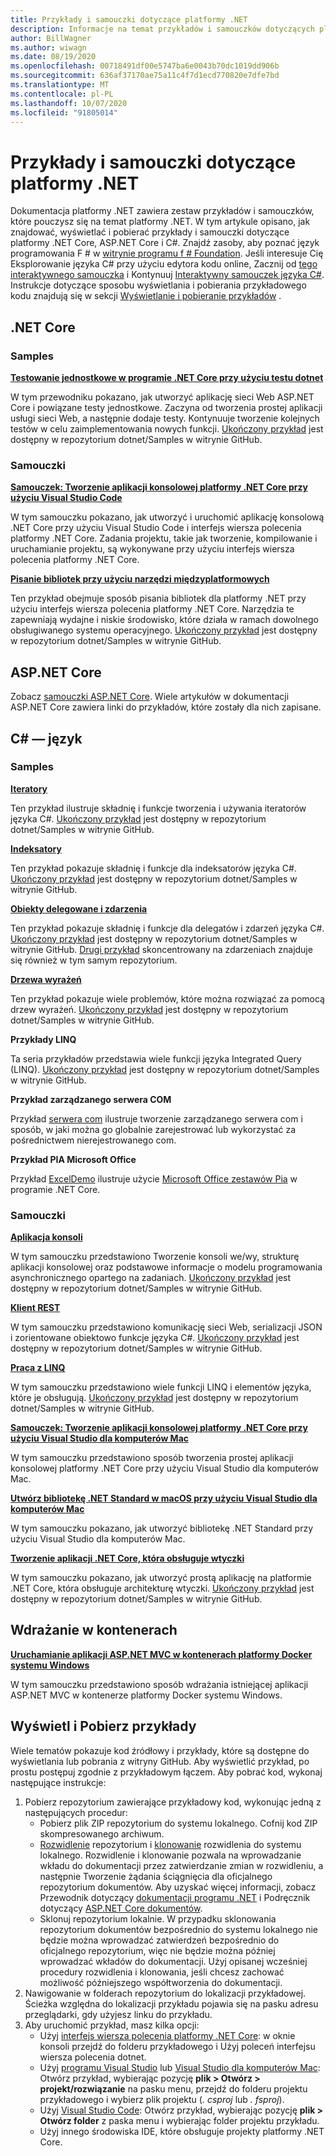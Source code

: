 ```yaml
---
title: Przykłady i samouczki dotyczące platformy .NET
description: Informacje na temat przykładów i samouczków dotyczących platformy .NET Core, ASP.NET Core i języka C#, które ułatwiają zapoznanie się z platformą .NET.
author: BillWagner
ms.author: wiwagn
ms.date: 08/19/2020
ms.openlocfilehash: 00718491df00e5747ba6e0043b70dc1019dd906b
ms.sourcegitcommit: 636af37170ae75a11c4f7d1ecd770820e7dfe7bd
ms.translationtype: MT
ms.contentlocale: pl-PL
ms.lasthandoff: 10/07/2020
ms.locfileid: "91805014"
---
```

# <a name="net-samples-and-tutorials"></a>Przykłady i samouczki dotyczące platformy .NET

Dokumentacja platformy .NET zawiera zestaw przykładów i samouczków, które pouczysz się na temat platformy .NET. W tym artykule opisano, jak znajdować, wyświetlać i pobierać przykłady i samouczki dotyczące platformy .NET Core, ASP.NET Core i C#. Znajdź zasoby, aby poznać język programowania F # w [witrynie programu f # Foundation](https://fsharp.org/learn/). Jeśli interesuje Cię Eksplorowanie języka C# przy użyciu edytora kodu online, Zacznij od [tego interaktywnego samouczka](https://dotnet.microsoft.com/learn/dotnet/in-browser-tutorial/1) i Kontynuuj [Interaktywny samouczek języka C#](../csharp/tutorials/intro-to-csharp/index.md). Instrukcje dotyczące sposobu wyświetlania i pobierania przykładowego kodu znajdują się w sekcji [Wyświetlanie i pobieranie przykładów](#view-and-download-samples) .

## <a name="net-core"></a>.NET Core

### <a name="samples"></a>Samples

**[Testowanie jednostkowe w programie .NET Core przy użyciu testu dotnet](../core/testing/unit-testing-with-dotnet-test.md)**

W tym przewodniku pokazano, jak utworzyć aplikację sieci Web ASP.NET Core i powiązane testy jednostkowe. Zaczyna od tworzenia prostej aplikacji usługi sieci Web, a następnie dodaje testy. Kontynuuje tworzenie kolejnych testów w celu zaimplementowania nowych funkcji. [Ukończony przykład](https://github.com/dotnet/samples/tree/master/core/getting-started/unit-testing-using-dotnet-test) jest dostępny w repozytorium dotnet/Samples w witrynie GitHub.

### <a name="tutorials"></a>Samouczki

**[Samouczek: Tworzenie aplikacji konsolowej platformy .NET Core przy użyciu Visual Studio Code](../core/tutorials/with-visual-studio-code.md)**

W tym samouczku pokazano, jak utworzyć i uruchomić aplikację konsolową .NET Core przy użyciu Visual Studio Code i interfejs wiersza polecenia platformy .NET Core. Zadania projektu, takie jak tworzenie, kompilowanie i uruchamianie projektu, są wykonywane przy użyciu interfejs wiersza polecenia platformy .NET Core.

**[Pisanie bibliotek przy użyciu narzędzi międzyplatformowych](../core/tutorials/libraries.md)**

Ten przykład obejmuje sposób pisania bibliotek dla platformy .NET przy użyciu interfejs wiersza polecenia platformy .NET Core. Narzędzia te zapewniają wydajne i niskie środowisko, które działa w ramach dowolnego obsługiwanego systemu operacyjnego. [Ukończony przykład](https://github.com/dotnet/samples/tree/master/framework/libraries/frameworks-library) jest dostępny w repozytorium dotnet/Samples w witrynie GitHub.

## <a name="aspnet-core"></a>ASP.NET Core

Zobacz [samouczki ASP.NET Core](/aspnet/core/tutorials/). Wiele artykułów w dokumentacji ASP.NET Core zawiera linki do przykładów, które zostały dla nich zapisane.

## <a name="c-language"></a>C# — język

### <a name="samples"></a>Samples

**[Iteratory](../csharp/iterators.md)**

Ten przykład ilustruje składnię i funkcje tworzenia i używania iteratorów języka C#. [Ukończony przykład](https://github.com/dotnet/samples/tree/master/csharp/iterators) jest dostępny w repozytorium dotnet/Samples w witrynie GitHub.

**[Indeksatory](../csharp/indexers.md)**

Ten przykład pokazuje składnię i funkcje dla indeksatorów języka C#. [Ukończony przykład](https://github.com/dotnet/samples/tree/master/csharp/indexers) jest dostępny w repozytorium dotnet/Samples w witrynie GitHub.

**[Obiekty delegowane i zdarzenia](../csharp/delegates-overview.md)**

Ten przykład pokazuje składnię i funkcje dla delegatów i zdarzeń języka C#. [Ukończony przykład](https://github.com/dotnet/samples/tree/master/csharp/delegates-and-events) jest dostępny w repozytorium dotnet/Samples w witrynie GitHub. [Drugi przykład](https://github.com/dotnet/samples/tree/master/csharp/events) skoncentrowany na zdarzeniach znajduje się również w tym samym repozytorium.

**[Drzewa wyrażeń](../csharp/expression-trees.md)**

Ten przykład pokazuje wiele problemów, które można rozwiązać za pomocą drzew wyrażeń. [Ukończony przykład](https://github.com/dotnet/samples/tree/master/csharp/expression-trees) jest dostępny w repozytorium dotnet/Samples w witrynie GitHub.

**Przykłady LINQ**

Ta seria przykładów przedstawia wiele funkcji języka Integrated Query (LINQ). [Ukończony przykład](https://github.com/dotnet/samples/tree/master/core/linq/csharp) jest dostępny w repozytorium dotnet/Samples w witrynie GitHub.

**Przykład zarządzanego serwera COM**

Przykład [serwera com](https://github.com/dotnet/samples/tree/master/core/extensions/COMServerDemo) ilustruje tworzenie zarządzanego serwera com i sposób, w jaki można go globalnie zarejestrować lub wykorzystać za pośrednictwem nierejestrowanego com.

**Przykład PIA Microsoft Office**

Przykład [ExcelDemo](https://github.com/dotnet/samples/tree/master/core/extensions/ExcelDemo) ilustruje użycie [Microsoft Office zestawów Pia](/visualstudio/vsto/office-primary-interop-assemblies) w programie .NET Core.

### <a name="tutorials"></a>Samouczki

**[Aplikacja konsoli](../csharp/tutorials/console-teleprompter.md)**

W tym samouczku przedstawiono Tworzenie konsoli we/wy, strukturę aplikacji konsolowej oraz podstawowe informacje o modelu programowania asynchronicznego opartego na zadaniach. [Ukończony przykład](https://github.com/dotnet/samples/tree/master/csharp/getting-started/console-teleprompter) jest dostępny w repozytorium dotnet/Samples w witrynie GitHub.

**[Klient REST](../csharp/tutorials/console-webapiclient.md)**

W tym samouczku przedstawiono komunikację sieci Web, serializacji JSON i zorientowane obiektowo funkcje języka C#. [Ukończony przykład](https://github.com/dotnet/samples/tree/master/csharp/getting-started/console-webapiclient) jest dostępny w repozytorium dotnet/Samples w witrynie GitHub.

**[Praca z LINQ](../csharp/tutorials/working-with-linq.md)**

W tym samouczku przedstawiono wiele funkcji LINQ i elementów języka, które je obsługują. [Ukończony przykład](https://github.com/dotnet/samples/tree/master/csharp/getting-started/console-linq) jest dostępny w repozytorium dotnet/Samples w witrynie GitHub.

**[Samouczek: Tworzenie aplikacji konsolowej platformy .NET Core przy użyciu Visual Studio dla komputerów Mac](../core/tutorials/with-visual-studio-mac.md)**

W tym samouczku przedstawiono sposób tworzenia prostej aplikacji konsolowej platformy .NET Core przy użyciu Visual Studio dla komputerów Mac.

**[Utwórz bibliotekę .NET Standard w macOS przy użyciu Visual Studio dla komputerów Mac](../core/tutorials/library-with-visual-studio-mac.md)**

W tym samouczku pokazano, jak utworzyć bibliotekę .NET Standard przy użyciu Visual Studio dla komputerów Mac.

**[Tworzenie aplikacji .NET Core, która obsługuje wtyczki](../core/tutorials/creating-app-with-plugin-support.md)**

W tym samouczku pokazano, jak utworzyć prostą aplikację na platformie .NET Core, która obsługuje architekturę wtyczki. [Ukończony przykład](https://github.com/dotnet/samples/tree/master/core/extensions/AppWithPlugin) jest dostępny w repozytorium dotnet/Samples w witrynie GitHub.

## <a name="deploy-to-containers"></a>Wdrażanie w kontenerach

**[Uruchamianie aplikacji ASP.NET MVC w kontenerach platformy Docker systemu Windows](/aspnet/mvc/overview/deployment/docker-aspnetmvc)**

W tym samouczku przedstawiono sposób wdrażania istniejącej aplikacji ASP.NET MVC w kontenerze platformy Docker systemu Windows.

## <a name="view-and-download-samples"></a>Wyświetl i Pobierz przykłady

Wiele tematów pokazuje kod źródłowy i przykłady, które są dostępne do wyświetlania lub pobrania z witryny GitHub. Aby wyświetlić przykład, po prostu postępuj zgodnie z przykładowym łączem. Aby pobrać kod, wykonaj następujące instrukcje:

1. Pobierz repozytorium zawierające przykładowy kod, wykonując jedną z następujących procedur:
   * Pobierz plik ZIP repozytorium do systemu lokalnego. Cofnij kod ZIP skompresowanego archiwum.
   * [Rozwidlenie](https://help.github.com/articles/fork-a-repo/) repozytorium i [klonowanie](https://help.github.com/articles/cloning-a-repository/) rozwidlenia do systemu lokalnego. Rozwidlenie i klonowanie pozwala na wprowadzanie wkładu do dokumentacji przez zatwierdzanie zmian w rozwidleniu, a następnie Tworzenie żądania ściągnięcia dla oficjalnego repozytorium dokumentów. Aby uzyskać więcej informacji, zobacz Przewodnik dotyczący [dokumentacji programu .NET](/contribute/dotnet/dotnet-contribute) i Podręcznik dotyczący [ASP.NET Core dokumentów](https://github.com/dotnet/AspNetCore.Docs/blob/master/CONTRIBUTING.md).
   * Sklonuj repozytorium lokalnie. W przypadku sklonowania repozytorium dokumentów bezpośrednio do systemu lokalnego nie będzie można wprowadzać zatwierdzeń bezpośrednio do oficjalnego repozytorium, więc nie będzie można później wprowadzać wkładów do dokumentacji. Użyj opisanej wcześniej procedury rozwidlenia i klonowania, jeśli chcesz zachować możliwość późniejszego współtworzenia do dokumentacji.
1. Nawigowanie w folderach repozytorium do lokalizacji przykładowej. Ścieżka względna do lokalizacji przykładu pojawia się na pasku adresu przeglądarki, gdy użyjesz linku do przykładu.
1. Aby uruchomić przykład, masz kilka opcji:
   * Użyj [interfejs wiersza polecenia platformy .NET Core](../core/tools/index.md): w oknie konsoli przejdź do folderu przykładowego i Użyj poleceń interfejsu wiersza polecenia dotnet.
   * Użyj [programu Visual Studio](https://visualstudio.microsoft.com/vs/?utm_medium=microsoft&utm_source=docs.microsoft.com&utm_campaign=inline+link) lub [Visual Studio dla komputerów Mac](https://visualstudio.microsoft.com/vs/mac/?utm_medium=microsoft&utm_source=docs.microsoft.com&utm_campaign=inline+link): Otwórz przykład, wybierając pozycję **plik > Otwórz > projekt/rozwiązanie** na pasku menu, przejdź do folderu projektu przykładowego i wybierz plik projektu (*. csproj* lub *. fsproj*).
   * Użyj [Visual Studio Code](https://code.visualstudio.com/): Otwórz przykład, wybierając pozycję **plik > Otwórz folder** z paska menu i wybierając folder projektu przykładu.
   * Użyj innego środowiska IDE, które obsługuje projekty platformy .NET Core.
